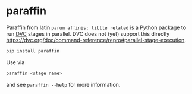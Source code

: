 # paraffin

Paraffin from latin `parum affinis: little related` is a Python package to run
[DVC](https://dvc.org) stages in parallel. DVC does not (yet) support this
directly https://dvc.org/doc/command-reference/repro#parallel-stage-execution.

```bash
pip install paraffin
```

Use via

```bash
paraffin <stage name>
```

and see `paraffin --help` for more information.

